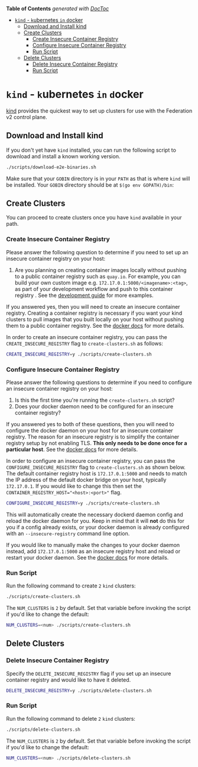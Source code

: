 <!-- START doctoc generated TOC please keep comment here to allow auto update -->
<!-- DON'T EDIT THIS SECTION, INSTEAD RE-RUN doctoc TO UPDATE -->
**Table of Contents**  *generated with [DocToc](https://github.com/thlorenz/doctoc)*

- [`kind` - `k`ubernetes `in` `d`ocker](#kind---kubernetes-in-docker)
  - [Download and Install kind](#download-and-install-kind)
  - [Create Clusters](#create-clusters)
    - [Create Insecure Container Registry](#create-insecure-container-registry)
    - [Configure Insecure Container Registry](#configure-insecure-container-registry)
    - [Run Script](#run-script)
  - [Delete Clusters](#delete-clusters)
    - [Delete Insecure Container Registry](#delete-insecure-container-registry)
    - [Run Script](#run-script-1)

<!-- END doctoc generated TOC please keep comment here to allow auto update -->

# `kind` - `k`ubernetes `in` `d`ocker

[kind](https://github.com/kubernetes-sigs/kind) provides the quickest way to
set up clusters for use with the Federation v2 control plane.

## Download and Install kind

If you don't yet have `kind` installed, you can run the following script to
download and install a known working version.

```bash
./scripts/download-e2e-binaries.sh
```

Make sure that your `GOBIN` directory is in your `PATH` as that is where `kind`
will be installed. Your `GOBIN` directory should be at `$(go env GOPATH)/bin`:

## Create Clusters

You can proceed to create clusters once you have `kind` available in your path.

### Create Insecure Container Registry

Please answer the following question to determine if you need to set up an
insecure container registry on your host:

1. Are you planning on creating container images locally without pushing to a
   public container registry such as `quay.io`. For example, you can build your
   own custom image e.g. `172.17.0.1:5000/<imagename>:<tag>`, as part of your
   development workflow and push to this container registry . See the
   [development guide](/docs/development.md#test-your-changes) for more
   examples.

If you answered yes, then you will need to create an insecure container
registry. Creating a container registry is necessary if you want your kind
clusters to pull images that you built locally on your host without pushing
them to a public container registry. See the [docker
docs](https://docs.docker.com/registry) for more details.

In order to create an insecure container registry, you can pass the
`CREATE_INSECURE_REGISTRY` flag to `create-clusters.sh` as follows:

```bash
CREATE_INSECURE_REGISTRY=y ./scripts/create-clusters.sh
```

### Configure Insecure Container Registry

Please answer the following questions to determine if you need to configure an
insecure container registry on your host:

1. Is this the first time you're running the `create-clusters.sh` script?
2. Does your docker daemon need to be configured for an insecure container
   registry?

If you answered yes to both of these questions, then you will need to configure
the docker daemon on your host for an insecure container registry. The reason
for an insecure registry is to simplify the container registry setup by not
enabling TLS. **This only needs to be done once for a particular host**.
See the [docker docs](https://docs.docker.com/registry) for more details.

In order to configure an insecure container registry, you can pass the
`CONFIGURE_INSECURE_REGISTRY` flag to `create-clusters.sh` as shown below. The
default container registry host is `172.17.0.1:5000` and needs to match
the IP address of the default docker bridge on your host, typically
`172.17.0.1`. If you would like to change this then set the
`CONTAINER_REGISTRY_HOST="<host>:<port>"` flag.

```bash
CONFIGURE_INSECURE_REGISTRY=y ./scripts/create-clusters.sh
```

This will automatically create the necessary dockerd daemon config and reload
the docker daemon for you. Keep in mind that it will **not** do this for you
if a config already exists, or your docker daemon is already configured with an
`--insecure-registry` command line option.

If you would like to manually make the changes to your docker daemon instead,
add `172.17.0.1:5000` as an insecure registry host and reload or restart your
docker daemon. See the [docker
docs](https://docs.docker.com/registry/insecure/) for more details.

### Run Script

Run the following command to create `2` `kind` clusters:

```bash
./scripts/create-clusters.sh
```

The `NUM_CLUSTERS` is `2` by default. Set that variable before invoking the
script if you'd like to change the default:

```bash
NUM_CLUSTERS=<num> ./scripts/create-clusters.sh
```

## Delete Clusters

### Delete Insecure Container Registry

Specify the `DELETE_INSECURE_REGISTRY` flag if you set up an insecure container
registry and would like to have it deleted.

```bash
DELETE_INSECURE_REGISTRY=y ./scripts/delete-clusters.sh
```

### Run Script

Run the following command to delete `2` `kind` clusters:

```bash
./scripts/delete-clusters.sh
```

The `NUM_CLUSTERS` is `2` by default. Set that variable before invoking the script
if you'd like to change the default:

```bash
NUM_CLUSTERS=<num> ./scripts/delete-clusters.sh
```
